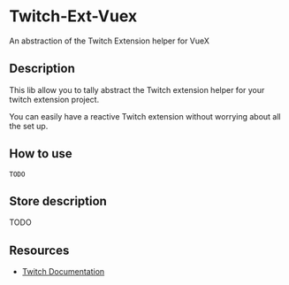 # Twitch-Ext-Vuex

An abstraction of the Twitch Extension helper for VueX

## Description

This lib allow you to tally abstract the Twitch extension helper for your twitch extension project.

You can easily have a reactive Twitch extension without worrying about all the set up.


## How to use

```
TODO
```

## Store description
TODO

## Resources
- [Twitch Documentation](https://dev.twitch.tv/docs/extensions/reference/#javascript-helper)